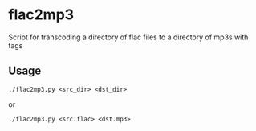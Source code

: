 # flac2mp3
Script for transcoding a directory of flac files to a directory of mp3s with tags

## Usage

    ./flac2mp3.py <src_dir> <dst_dir>

or

    ./flac2mp3.py <src.flac> <dst.mp3>
